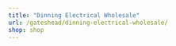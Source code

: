 ```yaml
---
title: "Dinning Electrical Wholesale"
url: /gateshead/dinning-electrical-wholesale/
shop: shop
---
```

